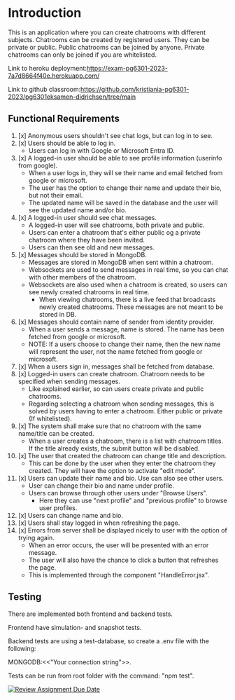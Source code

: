 # **Introduction**

This is an application where you can create chatrooms with different subjects. Chatrooms can be
created by registered users. They can be private or public. Public chatrooms can be joined by
anyone. Private chatrooms can only be joined if you are whitelisted.

Link to heroku deployment:https://exam-pg6301-2023-7a7d8664f40e.herokuapp.com/

Link to github classroom:https://github.com/kristiania-pg6301-2023/pg6301eksamen-didrichsen/tree/main

## **Functional Requirements**

1. [x] Anonymous users shouldn't see chat logs, but can log in to see.
2. [x] Users should be able to log in.
   - Users can log in with Google or Microsoft Entra ID.
3. [x] A logged-in user should be able to see profile information (userinfo from google).
   - When a user logs in, they will se their name and email fetched from google or microsoft.
   - The user has the option to change their name and update their bio, but not their email.
   - The updated name will be saved in the database and the user will see the updated name and/or bio.
4. [x] A logged-in user should see chat messages.
   - A logged-in user will see chatrooms, both private and public.
   - Users can enter a chatroom that's either public og a private chatroom where they have been invited.
   - Users can then see old and new messages.
5. [x] Messages should be stored in MongoDB.
   - Messages are stored in MongoDB when sent within a chatroom.
   - Websockets are used to send messages in real time, so you can chat with other members of the chatroom.
   - Websockets are also used when a chatroom is created, so users can see newly created chatrooms in real time.
     - When viewing chatrooms, there is a live feed that broadcasts newly created chatrooms. These messages are not meant to be stored in DB.
6. [x] Messages should contain name of sender from identity provider.
   - When a user sends a message, name is stored. The name has been fetched from google or microsoft.
   - NOTE: If a users choose to change their name, then the new name will represent the user, not the name fetched from google or microsoft.
7. [x] When a users sign in, messages shall be fetched from database.
8. [x] Logged-in users can create chatroom. Chatroom needs to be specified when sending messages.
   - Like explained earlier, so can users create private and public chatrooms.
   - Regarding selecting a chatroom when sending messages, this is solved by users having to enter a chatroom. Either public or private (If whitelisted).
9. [x] The system shall make sure that no chatroom with the same name/title can be created.
   - When a user creates a chatroom, there is a list with chatroom titles. If the title already exists, the submit button will be disabled.
10. [x] The user that created the chatroom can change title and description.
    - This can be done by the user when they enter the chatroom they created. They will have the option to activate "edit mode".
11. [x] Users can update their name and bio. Use can also see other users.
    - User can change their bio and name under profile.
    - Users can browse through other users under "Browse Users".
      - Here they can use "next profile" and "previous profile" to browse user profiles.
12. [x] Users can change name and bio.
13. [x] Users shall stay logged in when refreshing the page.
14. [x] Errors from server shall be displayed nicely to user with the option of trying again.
    - When an error occurs, the user will be presented with an error message.
    - The user will also have the chance to click a button that refreshes the page.
    - This is implemented through the component "HandleError.jsx".

## **Testing**

There are implemented both frontend and backend tests.

Frontend have simulation- and snapshot tests.

Backend tests are using a test-database, so create a .env file with the following:

MONGODB:<<"Your connection string">>.

Tests can be run from root folder with the command: "npm test".

[![Review Assignment Due Date](https://classroom.github.com/assets/deadline-readme-button-24ddc0f5d75046c5622901739e7c5dd533143b0c8e959d652212380cedb1ea36.svg)](https://classroom.github.com/a/pgC2zHhI)
